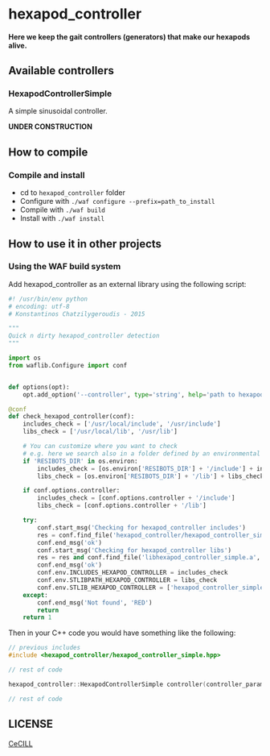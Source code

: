 # hexapod_controller

#### Here we keep the gait controllers (generators) that make our hexapods alive.

## Available controllers

### HexapodControllerSimple

A simple sinusoidal controller.

**UNDER CONSTRUCTION**

## How to compile

### Compile and install

- cd to `hexapod_controller` folder
- Configure with `./waf configure --prefix=path_to_install`
- Compile with `./waf build`
- Install with `./waf install`

## How to use it in other projects

### Using the WAF build system

Add hexapod_controller as an external library using the following script:

```python
#! /usr/bin/env python
# encoding: utf-8
# Konstantinos Chatzilygeroudis - 2015

"""
Quick n dirty hexapod_controller detection
"""

import os
from waflib.Configure import conf


def options(opt):
	opt.add_option('--controller', type='string', help='path to hexapod_controller', dest='controller')

@conf
def check_hexapod_controller(conf):
	includes_check = ['/usr/local/include', '/usr/include']
	libs_check = ['/usr/local/lib', '/usr/lib']

	# You can customize where you want to check
	# e.g. here we search also in a folder defined by an environmental variable
	if 'RESIBOTS_DIR' in os.environ:
		includes_check = [os.environ['RESIBOTS_DIR'] + '/include'] + includes_check
		libs_check = [os.environ['RESIBOTS_DIR'] + '/lib'] + libs_check

	if conf.options.controller:
		includes_check = [conf.options.controller + '/include']
		libs_check = [conf.options.controller + '/lib']

	try:
		conf.start_msg('Checking for hexapod_controller includes')
		res = conf.find_file('hexapod_controller/hexapod_controller_simple.hpp', includes_check)
		conf.end_msg('ok')
		conf.start_msg('Checking for hexapod_controller libs')
		res = res and conf.find_file('libhexapod_controller_simple.a', libs_check)
		conf.end_msg('ok')
		conf.env.INCLUDES_HEXAPOD_CONTROLLER = includes_check
		conf.env.STLIBPATH_HEXAPOD_CONTROLLER = libs_check
		conf.env.STLIB_HEXAPOD_CONTROLLER = ['hexapod_controller_simple']
	except:
		conf.end_msg('Not found', 'RED')
		return
	return 1
```

Then in your C++ code you would have something like the following:

```cpp
// previous includes
#include <hexapod_controller/hexapod_controller_simple.hpp>

// rest of code

hexapod_controller::HexapodControllerSimple controller(controller_parameters, broken_legs);

// rest of code
```


## LICENSE

[CeCILL]

[CeCILL]: http://www.cecill.info/index.en.html
